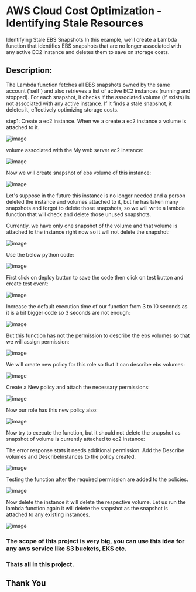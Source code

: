 # AWS Cloud Cost Optimization - Identifying Stale Resources
Identifying Stale EBS Snapshots
In this example, we'll create a Lambda function that identifies EBS snapshots that are no longer associated with any active EC2 instance and deletes them to save on storage costs.

## Description:
The Lambda function fetches all EBS snapshots owned by the same account ('self') and also retrieves a list of active EC2 instances (running and stopped). For each snapshot, it checks if the associated volume (if exists) is not associated with any active instance. If it finds a stale snapshot, it deletes it, effectively optimizing storage costs.

step1: Create a ec2 instance. When we a create a ec2 instance a volume is attached to it.

![image](https://github.com/rahulwagh09/Projects/assets/128569400/2541d80f-a399-4e00-a2c0-80d82816671e)

volume associated with the My web server ec2 instance:

![image](https://github.com/rahulwagh09/Projects/assets/128569400/43bc2250-684f-40c7-8d31-d28be052ef62)

Now we will create snapshot of ebs volume of this instance:

![image](https://github.com/rahulwagh09/Projects/assets/128569400/fb3908d8-1e98-4e12-ba22-1521671e9f6f)

Let's suppose in the future this instance is no longer needed and a person deleted the instance and volumes attached to it, but he has taken many snapshots and forgot to delete those snapshots, so we will write a lambda function that will check and delete those unused snapshots.

Currently, we have only one snapshot of the volume and that volume is attached to the instance right now so it will not delete the snapshot:

![image](https://github.com/rahulwagh09/Projects/assets/128569400/5e178a4b-a2c0-44a3-9280-fb81d52f7d9c)

Use the below python code:

![image](https://github.com/rahulwagh09/Projects/assets/128569400/b4e7cf91-58d5-423f-84ee-1195133b2b33)

First click on deploy button to save the code then click on test button and create test event:

![image](https://github.com/rahulwagh09/Projects/assets/128569400/ebb5fc56-3e4f-425a-b33b-8ad3834547b5)

Increase the default execution time of our function from 3 to 10 seconds as it is a bit bigger code so 3 seconds are not enough:

![image](https://github.com/rahulwagh09/Projects/assets/128569400/4c020109-f9ca-4ace-b9df-30edb263349c)

But this function has not the permission to describe the ebs volumes so that we will assign permission:

![image](https://github.com/rahulwagh09/Projects/assets/128569400/6c1afe15-434c-4a50-8a69-9b255c418c07)

We will create new policy for this role so that it can describe ebs volumes:

![image](https://github.com/rahulwagh09/Projects/assets/128569400/36f7f32d-61a3-4b65-b8c0-3a5b3bc0770d)

Create a New policy and attach the necessary permissions:

![image](https://github.com/rahulwagh09/Projects/assets/128569400/1d04fadd-b447-4d2a-9852-b5a679a21db2)

Now our role has this new policy also:

![image](https://github.com/rahulwagh09/Projects/assets/128569400/8af5f817-4727-4ea9-bdeb-c005a6d8e501)

Now try to execute the function, but it should not delete the snapshot as snapshot of volume is currently attached to ec2 instance:

The error response stats it needs additional permission. Add the Describe volumes and DescribeInstances to the policy created.

![image](https://github.com/rahulwagh09/Projects/assets/128569400/e2202e32-f765-4395-b4c3-334ee163634d)

Testing the function after the required permission are added to the policies.

![image](https://github.com/rahulwagh09/Projects/assets/128569400/342f6f8c-2efe-4e76-95d5-d282cd5b5509)

Now delete the instance it will delete the respective volume. Let us run the lambda function again it will delete the snapshot as the snapshot is attached to any existing instances.

![image](https://github.com/rahulwagh09/Projects/assets/128569400/5949be4e-c95a-4e9b-b5f2-ff868d263dd3)

### The scope of this project is very big, you can use this idea for any aws service like S3 buckets, EKS etc.
### Thats all in this project.
## Thank You 

